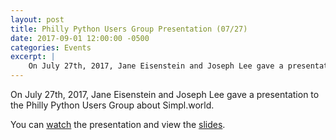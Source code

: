 ```yaml
---
layout: post
title: Philly Python Users Group Presentation (07/27)
date: 2017-09-01 12:00:00 -0500
categories: Events
excerpt: |
    On July 27th, 2017, Jane Eisenstein and Joseph Lee gave a presentation to the Philly Python Users Group about Simpl.world.
---
```

On July 27th, 2017, Jane Eisenstein and Joseph Lee gave a presentation to the Philly Python Users Group about Simpl.world.

You can [watch](https://bluejeans.com/playback/s/dSHrRDj6q15K31dtI0EFl9EUBHDBKOe5SIsZeq4b1tWnfJQUMHRJZnix38J0f7CG#) the presentation and view the [slides](https://speakerdeck.com/janeeisenstein/simpl-philly-jug-july-2017).

<script async class="speakerdeck-embed" data-id="c27590914c1e4f9dbc786d7911cf042c" data-ratio="1.33333333333333" src="//speakerdeck.com/assets/embed.js"></script>
